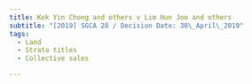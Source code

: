 ```yaml
---
title: Kok Yin Chong and others v Lim Hun Joo and others
subtitle: "[2019] SGCA 28 / Decision Date: 30\_April\_2019"
tags:
  - Land
  - Strata titles
  - Collective sales

---
```


